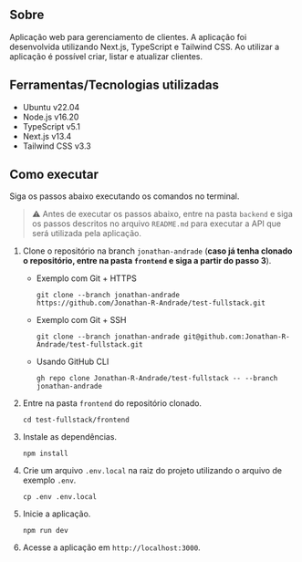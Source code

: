 ## Sobre

Aplicação web para gerenciamento de clientes. A aplicação foi desenvolvida utilizando Next.js, TypeScript e Tailwind CSS. Ao utilizar a aplicação é possível criar, listar e atualizar clientes.

## Ferramentas/Tecnologias utilizadas

- Ubuntu v22.04
- Node.js v16.20
- TypeScript v5.1
- Next.js v13.4
- Tailwind CSS v3.3

## Como executar

Siga os passos abaixo executando os comandos no terminal.

> :warning: Antes de executar os passos abaixo, entre na pasta `backend` e siga os passos descritos no arquivo `README.md` para executar a API que será utilizada pela aplicação.

1. Clone o repositório na branch `jonathan-andrade` (**caso já tenha clonado o repositório, entre na pasta `frontend` e siga a partir do passo 3**).

   - Exemplo com Git + HTTPS
     ```
     git clone --branch jonathan-andrade https://github.com/Jonathan-R-Andrade/test-fullstack.git
     ```
   - Exemplo com Git + SSH
     ```
     git clone --branch jonathan-andrade git@github.com:Jonathan-R-Andrade/test-fullstack.git
     ```
   - Usando GitHub CLI
     ```
     gh repo clone Jonathan-R-Andrade/test-fullstack -- --branch jonathan-andrade
     ```

2. Entre na pasta `frontend` do repositório clonado.

   ```
   cd test-fullstack/frontend
   ```

3. Instale as dependências.

   ```
   npm install
   ```

4. Crie um arquivo `.env.local` na raiz do projeto utilizando o arquivo de exemplo `.env`.

   ```
   cp .env .env.local
   ```

5. Inicie a aplicação.

   ```
   npm run dev
   ```

6. Acesse a aplicação em `http://localhost:3000`.

